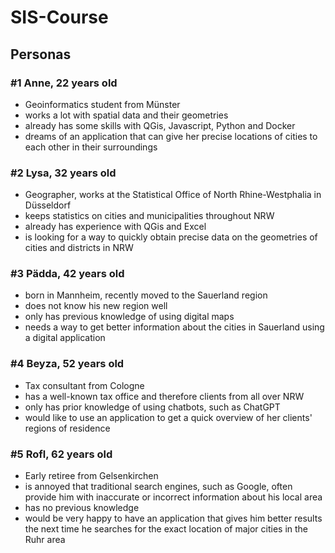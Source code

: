 # SIS-Course


## Personas

### #1 Anne, 22 years old
- Geoinformatics student from Münster
- works a lot with spatial data and their geometries
- already has some skills with QGis, Javascript, Python and Docker
- dreams of an application that can give her precise locations of cities to each other in their surroundings

### #2 Lysa, 32 years old
- Geographer, works at the Statistical Office of North Rhine-Westphalia in Düsseldorf
- keeps statistics on cities and municipalities throughout NRW
- already has experience with QGis and Excel
- is looking for a way to quickly obtain precise data on the geometries of cities and districts in NRW

### #3 Pädda, 42 years old
- born in Mannheim, recently moved to the Sauerland region
- does not know his new region well
- only has previous knowledge of using digital maps
- needs a way to get better information about the cities in Sauerland using a digital application

### #4 Beyza, 52 years old
- Tax consultant from Cologne
- has a well-known tax office and therefore clients from all over NRW
- only has prior knowledge of using chatbots, such as ChatGPT
- would like to use an application to get a quick overview of her clients' regions of residence

### #5 Rofl, 62 years old
- Early retiree from Gelsenkirchen
- is annoyed that traditional search engines, such as Google, often provide him with inaccurate or incorrect information about his local area
- has no previous knowledge
- would be very happy to have an application that gives him better results the next time he searches for the exact location of major cities in the Ruhr area
